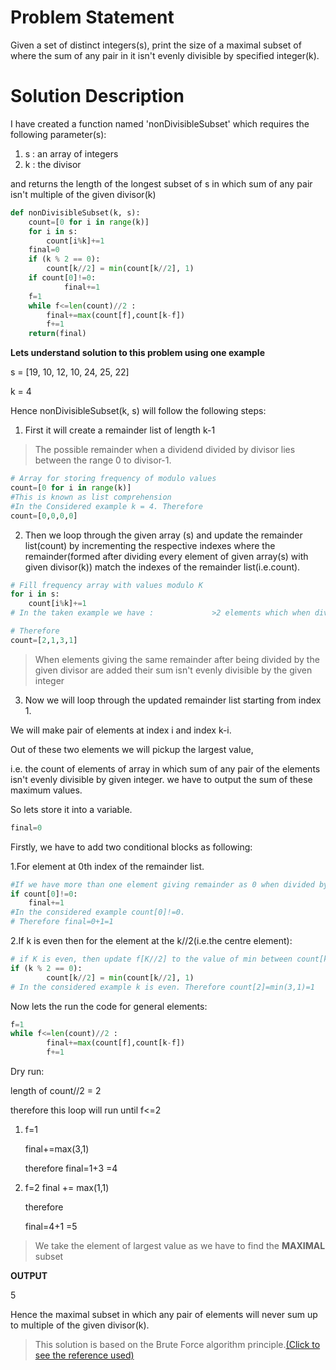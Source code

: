 # Problem Statement
Given a set of distinct integers(s), print the size of a maximal subset of  where the sum of any pair in it isn't evenly divisible by specified integer(k).

# Solution Description
I have created a function named  'nonDivisibleSubset' which requires the following parameter(s):
1. s : an array of integers
2. k : the divisor

and returns the length of the longest subset of s in which sum of any pair isn't multiple of the given divisor(k)
```python
def nonDivisibleSubset(k, s):
    count=[0 for i in range(k)]
    for i in s:
        count[i%k]+=1
    final=0
    if (k % 2 == 0):
        count[k//2] = min(count[k//2], 1)
    if count[0]!=0:
            final+=1
    f=1
    while f<=len(count)//2 :
        final+=max(count[f],count[k-f])
        f+=1
    return(final)
```

**Lets understand solution to this problem using one example**

s = [19, 10, 12, 10, 24, 25, 22] 

k = 4

Hence nonDivisibleSubset(k, s) will follow the following steps:
1. First it will create a remainder list of length k-1 
>The possible remainder when a dividend divided by divisor lies between the range 0 to divisor-1.
```python
# Array for storing frequency of modulo values
count=[0 for i in range(k)]
#This is known as list comprehension
#In the Considered example k = 4. Therefore
count=[0,0,0,0]
```

2. Then we loop through the given array (s) and update the remainder list(count) by incrementing the respective indexes where the remainder(formed after dividing every element of given array(s) with given divisor(k)) match the indexes of the remainder list(i.e.count).
```python
# Fill frequency array with values modulo K
for i in s:
    count[i%k]+=1
# In the taken example we have :             >2 elements which when divided by the divisor(k) gives remainder 0.           Therefore count[0]=2                     (i.e. the element at 0th index of list count will have the value 2)                                                                                        >3 elements which when divided by the edivisor(k) gives remainder 1.       Therefore count[1]=1                     (i.e. the element at 0th index of list count will have the value 1)                       >3 elements which when divided by the divisor(k) gives remainder 2.        Therefore count[2]=3                     (i.e. the element at 0th index of list count will have the value 3)                       >1 element which when divided by the divisor(k) gives remainder 3.          Therefore count[3]=3                     (i.e. the element at 3th index of list count will have the value 3)

# Therefore 
count=[2,1,3,1]

```
>When elements giving the same remainder after being divided by the given divisor are added their sum isn't evenly divisible by the given integer
3. Now we will loop through the updated remainder list starting from index 1.

We will make pair of elements at index i and index k-i.

Out of these two elements we will pickup the largest value,

i.e. the count of elements of array in which sum of any pair of the elements isn't evenly divisible by given integer.
we have to output the sum of these maximum values. 

So lets store it into a variable.
```python
final=0
```

Firstly, we have to add two conditional blocks as following:

1.For element at 0th index of the remainder list.
```python
#If we have more than one element giving remainder as 0 when divided by the divisor(k) we will only take 1 of it.                                    If there are none we cannot take any element
if count[0]!=0:
    final+=1
#In the considered example count[0]!=0.
# Therefore final=0+1=1

```


2.If k is even then for the element at the k//2(i.e.the centre element):
```python
# if K is even, then update f[K//2] to the value of min between count[k//2] and 1.       Basically we will take atmost 1 count if we have more than one element giving remainder as k//2.                                     If there are none we cannot take any element
if (k % 2 == 0):
        count[k//2] = min(count[k//2], 1)
# In the considered example k is even. Therefore count[2]=min(3,1)=1               
```
Now lets the run the code for general elements:
```python
f=1
while f<=len(count)//2 :
        final+=max(count[f],count[k-f])
        f+=1
```
Dry run:

length of count//2 = 2

therefore this loop will run until f<=2 

1. f=1

    final+=max(3,1)

    therefore final=1+3 =4

1. f=2
final += max(1,1)

    therefore 
    
    final=4+1 =5
>We take the element of largest value as we have to find the **MAXIMAL** subset

**OUTPUT**

5

Hence the maximal subset in which any pair of elements will never sum up to multiple of the given divisor(k).

>This solution is based on the Brute Force algorithm principle.[(Click to see the reference used) ](https://medium.com/@mrunankmistry52/non-divisible-subset-problem-comprehensive-explanation-c878a752f057)

